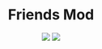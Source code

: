 <h1 align="center">Friends Mod</h1>
<p align="center">
<a href="https://modrinth.com/project/friends-mod"><img src="https://img.shields.io/modrinth/dt/friends-mod?logo=modrinth&label=&suffix=%20&style=flat&color=242629&labelColor=5ca424&logoColor=1c1c1c"></a>
<a href="https://discord.gg/dCzT9XHEWu"><img src="https://img.shields.io/discord/12573765805447618861?color=0098DB&label=Discord&logo=discord&logoColor=0098DB"></a>
